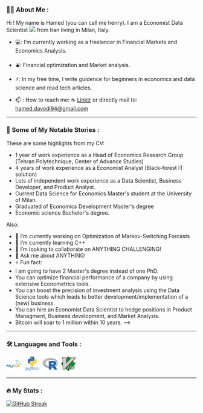 ### :man_technologist: About Me :

Hi ! My name is Hamed (you can call me henry). I am a Economist Data Scientist <img src="https://media.giphy.com/media/WUlplcMpOCEmTGBtBW/giphy.gif" width="30"> from Iran living in Milan, Italy.

- 💻: I’m currently working as a freelancer in Financial Markets and Economics Analysis.

- ⛲: Financial optimization and Market analysis.

- ⚡: In my free time, I write guidence for beginners in economics and data science and read tech articles.

- :mailbox: : How to reach me: ☕ [Linktr](https://linktr.ee/hameddavoodi) or directly mail to: hamed.davodi94@gmail.com 

---
### 📑 Some of My Notable Stories :

These are some highlights from my CV:

- 1 year of work experience as a Head of Economics Research Group (Tehran Polytechnique, Center of Advance Studies)
- 4 years of work experience as a Economist Analyst (Black-forest IT solution)
- Lots of independent work experience as a Data Scientist, Business Developer, and Product Analyst.
- Current Data Science for Economics Master's student at the University of Milan.
- Graduated of Economics Development Master's degree
- Economic science Bachelor's degree. 

Also:

- 🔭 I’m currently working on Optimization of Markov-Switching Forcasts
- 🌱 I’m currently learning C++
- 👯 I’m looking to collaborate on ANYTHING CHALLENGING!
- 💬 Ask me about ANYTHING!
- ⚡ Fun fact:
- I am going to have 2 Master's degree instead of one PhD.
- You can optimize financial performance of a company by using extensive Econometrics tools.
- You can boost the precision of investment analysis using the Data Science tools which leads to better development/implementation of a (new) business.
- You can hire an Economist Data Scientist to hedge positions in Product Managment, Business development, and Market Analysis. 
- Bitcoin will soar to 1 million within 10 years.
-->
---

### :hammer_and_wrench: Languages and Tools :

<div>
  <img src="https://github.com/devicons/devicon/blob/master/icons/mysql/mysql-original-wordmark.svg" title="MySQL"  alt="MySQL" width="40" height="40"/>&nbsp;
    <img src="https://github.com/devicons/devicon/blob/master/icons/python/python-original-wordmark.svg" title="Python"  alt="Python" width="40" height="40"/>&nbsp;
    <img src="https://github.com/devicons/devicon/blob/master/icons/r/r-original.svg" title="R"  alt="R" width="40" height="40"/>&nbsp;
    <img src="https://github.com/devicons/devicon/blob/master/icons/vim/vim-original.svg" title="vim"  alt="vim" width="40" height="40"/>&nbsp;
    
  
---

### :fire: My Stats :
[![GitHub Streak](http://github-readme-streak-stats.herokuapp.com?user=hameddavodi&theme=dark&background=000000)](https://git.io/streak-stats)
  
